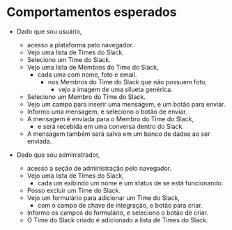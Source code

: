# Comportamentos esperados

- Dado que sou usuário,
  - acesso a plataforma pelo navegador.
  - Vejo uma lista de Times do Slack.
  - Seleciono um Time do Slack.
  - Vejo uma lista de Membros do Time do Slack,
    - cada uma com nome, foto e email.
      - nos Membros do Time do Slack que não possuem foto,
        - vejo a imagem de uma silueta genérica.
  - Seleciono um Membro do Time do Slack.
  - Vejo um campo para inserir uma mensagem, e um botão para enviar.
  - Informo uma mensagem, e seleciono o botão de enviar.
  - A mensagem é enviada para o Membro do Time do Slack,
    - e será recebida em uma conversa dentro do Slack.
  - A mensagem também será salva em um banco de dados ao ser enviada.

- Dado que sou administrador,
  - acesso a seção de administração pelo navegador.
  - Vejo uma lista de Times do Slack,
    - cada um exibindo um nome e um status de se está funcionando.
  - Posso excluir um Time do Slack.
  - Vejo um formulário para adicionar um Time do Slack,
    - com o campo de chave de integração, e botão para criar.
  - Informo os campos do formulário, e seleciono o botão de criar.
  - O Time do Slack criado é adicionado a lista de Times do Slack.